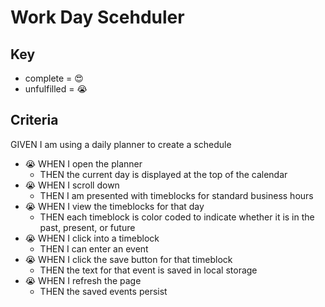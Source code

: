 # Work Day Scehduler

## Key
* complete = 😍 
* unfulfilled = 😭

## Criteria

GIVEN I am using a daily planner to create a schedule
* 😭 WHEN I open the planner
    * THEN the current day is displayed at the top of the calendar
* 😭 WHEN I scroll down
    * THEN I am presented with timeblocks for standard business hours
* 😭 WHEN I view the timeblocks for that day
    * THEN each timeblock is color coded to indicate whether it is in the past, present, or future
* 😭 WHEN I click into a timeblock
    * THEN I can enter an event
* 😭 WHEN I click the save button for that timeblock
    * THEN the text for that event is saved in local storage
* 😭 WHEN I refresh the page
    * THEN the saved events persist

